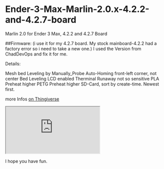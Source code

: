# Ender-3-Max-Marlin-2.0.x-4.2.2-and-4.2.7-board
Marlin 2.0 for Ender 3 Max, 4.2.2 and 4.2.7 Board

##Firmware:
(i use it for my 4.2.7 board. My stock mainboard-4.2.2 had a factory error so i need to take a new one.) I used the Version from ChadDevOps and fix it for me.

Details:

Mesh bed Leveling by Manually_Probe
Auto-Homing front-left corner, not center
Bed Leveling LCD enabled
Therminal Runaway not so sensitive
PLA Preheat higher
PETG Preheat higher
SD-Card, sort by create-time. Newest first.

more Infos <a href="https://www.thingiverse.com/thing:4864254/files">on Thingiverse</a>
<iframe src="https://www.thingiverse.com/thing:4864254/files" title="Thingiverse">
</iframe>

I hope you have fun.
